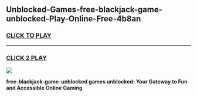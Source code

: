 
## Unblocked-Games-free-blackjack-game-unblocked-Play-Online-Free-4b8an
<h3>
<a href="https://premium76.site?title=free-blackjack-game-unblocked&ref=26A">CLICK TO PLAY</a></h3>
<hr>

<h3>
<a href="https://premium76.site?title=free-blackjack-game-unblocked&ref=26A">CLICK 2 PLAY</a>
  
</h3>

<a href="https://premium76.site?title=free-blackjack-game-unblocked&ref=26A"><img src="https://clearcache.store/games.png"></a>


**free-blackjack-game-unblocked games unblocked: Your Gateway to Fun and Accessible Online Gaming**

